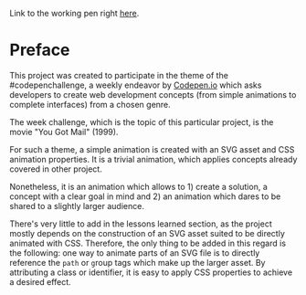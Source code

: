 Link to the working pen right [here](https://codepen.io/borntofrappe/full/aYqNJJ/).

# Preface 

This project was created to participate in the theme of the #codepenchallenge, a weekly endeavor by [Codepen.io](https://codepen.io) which asks developers to create web development concepts (from simple animations to complete interfaces) from a chosen genre.

The week challenge, which is the topic of this particular project, is the movie "You Got Mail" (1999).

For such a theme, a simple animation is created with an SVG asset and CSS animation properties. It is a trivial animation, which applies concepts already covered in other project.

Nonetheless, it is an animation which allows to 1) create a solution, a concept with a clear goal in mind and 2) an animation which dares to be shared to a slightly larger audience.

There's very little to add in the lessons learned section, as the project mostly depends on the construction of an SVG asset suited to be directly animated with CSS. Therefore, the only thing to be added in this regard is the following: one way to animate parts of an SVG file is to directly reference the `path` or `g`roup tags which make up the larger asset. By attributing a class or identifier, it is easy to apply CSS properties to achieve a desired effect.

